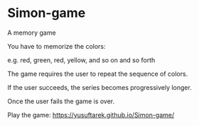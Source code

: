 # Simon-game
A memory game 

You have to memorize the colors:

e.g. red, green, red, yellow, and so on and so forth

The game requires the user to repeat the sequence of colors.

If the user succeeds, the series becomes progressively longer. 

Once the user fails the game is over.

Play the game:
https://yusuftarek.github.io/Simon-game/
